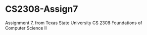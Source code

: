 # CS2308-Assign7
Assignment 7, from Texas State University CS 2308 Foundations of Computer Science II
